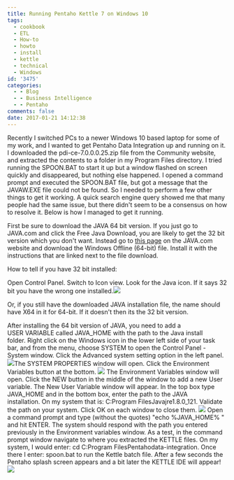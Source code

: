 ```yaml
---
title: Running Pentaho Kettle 7 on Windows 10
tags:
  - cookbook
  - ETL
  - How-to
  - howto
  - install
  - kettle
  - technical
  - Windows
id: '3475'
categories:
  - - Blog
  - - Business Intelligence
  - - Pentaho
comments: false
date: 2017-01-21 14:12:38
---
```


Recently I switched PCs to a newer Windows 10 based laptop for some of my work, and I wanted to get Pentaho Data Integration up and running on it. I downloaded the pdi-ce-7.0.0.0.25.zip file from the Community website, and extracted the contents to a folder in my Program Files directory. I tried running the SPOON.BAT to start it up but a window flashed on screen quickly and disappeared, but nothing else happened. I opened a command prompt and executed the SPOON.BAT file, but got a message that the JAVAW.EXE file could not be found. So I needed to perform a few other things to get it working. A quick search engine query showed me that many people had the same issue, but there didn't seem to be a consensus on how to resolve it. Below is how I managed to get it running.
<!-- more -->
First be sure to download the JAVA 64 bit version. If you just go to JAVA.com and click the Free Java Download, you are likely to get the 32 bit version which you don't want. Instead go to [this page](https://www.java.com/en/download/manual.jsp) on the JAVA.com website and download the Windows Offline (64-bit) file. Install it with the instructions that are linked next to the file download.

How to tell if you have 32 bit installed:

Open Control Panel. Switch to Icon view. Look for the Java icon. If it says 32 bit you have the wrong one installed.[![](http://edpflager.com/wp-content/uploads/2017/01/java32.png)](http://edpflager.com/?attachment_id=3476#main)

Or, if you still have the downloaded JAVA installation file, the name should have X64 in it for 64-bit. If it doesn't then its the 32 bit version.

After installing the 64 bit version of JAVA, you need to add a USER VARIABLE called JAVA\_HOME with the path to the Java install folder. Right click on the Windows icon in the lower left side of your task bar, and from the menu, choose SYSTEM to open the Control Panel - System window. Click the Advanced system setting option in the left panel. [![](http://edpflager.com/wp-content/uploads/2017/01/advancedsystem-300x117.png)](http://edpflager.com/?attachment_id=3479#main)The SYSTEM PROPERTIES window will open. Click the Environment Variables button at the bottom. [![](http://edpflager.com/wp-content/uploads/2017/01/sysproperties-262x300.png)](http://edpflager.com/?attachment_id=3480#main) The Environment Variables window will open. Click the NEW button in the middle of the window to add a new User variable. The New User Variable window will appear. In the top box type JAVA\_HOME and in the bottom box, enter the path to the JAVA installation. On my system that is: C:Program FilesJavajre1.8.0\_121. Validate the path on your system. Click OK on each window to close them. [![](http://edpflager.com/wp-content/uploads/2017/01/variable-300x253.png)](http://edpflager.com/?attachment_id=3484#main) Open a command prompt and type (without the quotes) "echo %JAVA\_HOME% " and hit ENTER. The system should respond with the path you entered previously in the Environment variables window. As a test, in the command prompt window navigate to where you extracted the KETTLE files. On my system, I would enter: cd C:Program FilesPentahodata-integration. Once there I enter: spoon.bat to run the Kettle batch file. After a few seconds the Pentaho splash screen appears and a bit later the KETTLE IDE will appear! [![](http://edpflager.com/wp-content/uploads/2017/01/kettle-1024x627.png)](http://edpflager.com/?attachment_id=3486#main)